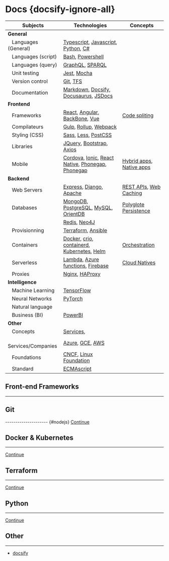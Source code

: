 # Docs {docsify-ignore-all}



| Subjects                            | Technologies | Concepts   |
| ----------------------------------- | ----------- | --- |
| **General**                         |             | |
| &nbsp;&nbsp; Languages (General)    | [Typescript](), [Javascript](), [Python](), [C#]() | |
| &nbsp;&nbsp; Languages (script)     | [Bash](), [Powershell]() | |
| &nbsp;&nbsp; Languages (query)      | [GraphQL](), [SPARQL]() | |
| &nbsp;&nbsp; Unit testing           | [Jest](), [Mocha]() | |
| &nbsp;&nbsp; Version control        | [Git](), [TFS]() | |
| &nbsp;&nbsp; Documentation          | [Markdown](), [Docsify](), [Docusaurus](), [JSDocs]() | |
| **Frontend**                        |             | |
| &nbsp;&nbsp; Frameworks             | [React](), [Angular](), [BackBone](), [Vue]() | [Code spliting]() |
| &nbsp;&nbsp; Compilateurs           | [Gulp](), [Rollup](), [Webpack]() |  |
| &nbsp;&nbsp; Styling (CSS)          | [Sass](), [Less](), [PostCSS]() | |
| &nbsp;&nbsp; Libraries              | [JQuery](), [Bootstrap](), [Axios]()  | |
| &nbsp;&nbsp; Mobile                 | [Cordova](), [Ionic](), [React Native](), [Phonegap](), [Phonegap]()  | [Hybrid apps](), [Native apps]() |
| **Backend**                         |             | |
| &nbsp;&nbsp; Web Servers            | [Express](), [Django](), [Apache]()   |  [REST APIs](), [Web Caching]() |
| &nbsp;&nbsp; Databases              | [MongoDB](),  [PostgreSQL](), [MySQL](), [OrientDB]() | [Polyglote Persistence]() |
| &nbsp;&nbsp;                        | [Redis](), [Neo4J]()    |  |
| &nbsp;&nbsp; Provisionning          | [Terraform](), [Ansible]() | |
| &nbsp;&nbsp; Containers             | [Docker](), [crio](), [containerd](), [Kubernetes](), [Helm]()  | [Orchestration]() |
| &nbsp;&nbsp; Serverless             | [Lambda](), [Azure functions](), [Firebase]() | [Cloud Natives]() |
| &nbsp;&nbsp; Proxies                | [Nginx](), [HAProxy]() | | 
| **Intelligence**                    |             | |
| &nbsp;&nbsp; Machine Learning       | [TensorFlow]() | | 
| &nbsp;&nbsp; Neural Networks        | [PyTorch]() | | 
| &nbsp;&nbsp; Natural language       |  | | 
| &nbsp;&nbsp; Business (BI)          | [PowerBI]() | | 
| **Other**                           |             | |
| &nbsp;&nbsp; Concepts               | [Services](),  | |
| &nbsp;&nbsp; Services/Companies     | [Azure](), [GCE](), [AWS]() | |
| &nbsp;&nbsp; Foundations            | [CNCF](), [Linux Foundation]() | | 
| &nbsp;&nbsp; Standard               | [ECMAscript]() | | 










## Front-end Frameworks
----------------------------------------------------------------------------------------


## Git
--------------------- {#nodejs}
[Continue](/git/)


## Docker & Kubernetes
---------------------
[Continue](/)


## Terraform
---------------------
[Continue](/)

## Python
---------------------
[Continue](/git/)


## Other
---------------------
* [docsify](https://docsify.js.org/#/embed-files)
